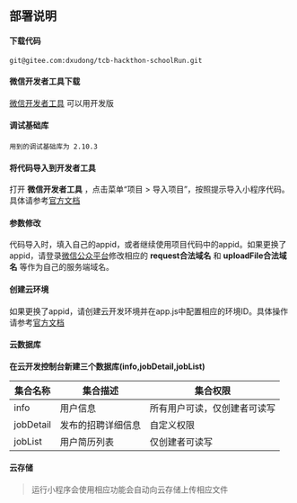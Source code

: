 ## 部署说明

#### 下载代码
`git@gitee.com:dxudong/tcb-hackthon-schoolRun.git`
#### 微信开发者工具下载
  [微信开发者工具](https://developers.weixin.qq.com/miniprogram/dev/devtools/download.html)
  可以用开发版
#### 调试基础库
    用到的调试基础库为 2.10.3
#### 将代码导入到开发者工具
打开 **微信开发者工具** ，点击菜单“项目 > 导入项目”，按照提示导入小程序代码。具体请参考[官方文档](https://developers.weixin.qq.com/miniprogram/dev/framework/)

#### 参数修改
代码导入时，填入自己的appid，或者继续使用项目代码中的appid。如果更换了appid，请登录[微信公众平台](https://mp.weixin.qq.com/)修改相应的 **request合法域名** 和 **uploadFile合法域名** 等作为自己的服务端域名。

#### 创建云环境
如果更换了appid，请创建云开发环境并在app.js中配置相应的环境ID。具体操作请参考[官方文档](https://developers.weixin.qq.com/miniprogram/dev/framework/)

#### 云数据库
**在云开发控制台新建三个数据库(info,jobDetail,jobList)** 

| 集合名称  | 集合描述           | 集合权限                     |
| --------- | ------------------ | ---------------------------- |
| info      | 用户信息           | 所有用户可读，仅创建者可读写 |
| jobDetail | 发布的招聘详细信息 | 自定义权限                   |
| jobList   | 用户简历列表       | 仅创建者可读写               |


#### 云存储
> 运行小程序会使用相应功能会自动向云存储上传相应文件

